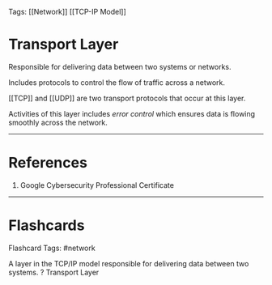 Tags: [[Network]] [[TCP-IP Model]]
# Transport Layer

Responsible for delivering data between two systems or networks.

Includes protocols to control the flow of traffic across a network.

[[TCP]] and [[UDP]] are two transport protocols that occur at this layer.

Activities of this layer includes *error control* which ensures data is flowing smoothly across the network.

---
# References

1. Google Cybersecurity Professional Certificate

---
# Flashcards

Flashcard Tags: #network 

A layer in the TCP/IP model responsible for delivering data between two systems.
?
Transport Layer
<!--SR:!2024-05-03,3,250-->